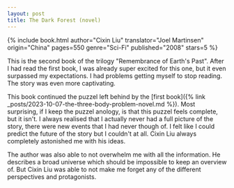 ```yaml
---
layout: post
title: The Dark Forest (novel)
---
```


{% include book.html author="Cixin Liu" translator="Joel Martinsen" origin="China" pages=550 genre="Sci-Fi" published="2008" stars=5 %}

This is the second book of the trilogy "Remembrance of Earth's Past". After I had read the first book, I was already super excited for this one, but it even surpassed my expectations. I had problems getting myself to stop reading. The story was even more captivating.

This book continued the puzzel left behind by the [first book]({% link _posts/2023-10-07-the-three-body-problem-novel.md %}). Most surprising, if I keep the puzzel anology, is that this puzzel feels complete, but it isn't. I always realised that I actually never had a full picture of the story, there were new events that I had never though of. I felt like I could predict the future of the story but I couldn't at all. Cixin Liu always completely astonished me with his ideas.

The author was also able to not overwhelm me with all the information. He describes a broad universe which should be impossible to keep an overview of. But Cixin Liu was able to not make me forget any of the different perspectives and protagonists.
